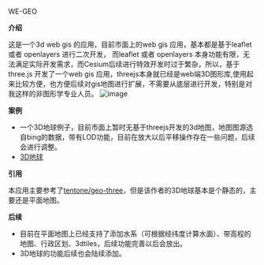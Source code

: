 WE-GEO


**介绍**

这是一个3d web gis 的应用，目前市面上的web gis 应用，基本都是基于leaflet 或者 openlayers 进行二次开发，
而leaflet 或者 openlayers 本身功能有限，无法满足实际开发需求，而Cesium后续进行特效开发时过于繁杂，所以，基于three.js 开发了一个web gis 应用，threejs本身就已经是web端3D图形库,使用起来比较方便，也方便后续对gis地图进行扩展，不需要从底层进行开发，特别是对我这样的非图形学专业人员。
![image](https://github.com/FengFengmomo/we-geo/assets/12838106/3db37ebe-7f33-414f-8dc5-2ed4bc538f50)


**案例**
* 一个3D地球例子，目前市面上暂时无基于threejs开发的3d地图，地图图源选自bing的数据，带有LOD功能，目前在放大以后平移操作存在一些问题，后续会进行调整。
* [3D地球](https://fengfengmomo.github.io/we-geo/examples/transition.html)

**引用**

本应用主要参考了[tentone/geo-three](https://github.com/tentone/geo-three)，但是该作者的3D地球基本是个静态的，主要还是平面地图。

**后续**
* 目前在平面地图上已经支持了添加水系（可根据经纬度计算水面）、带高程的地图、行政区划、3dtiles，后续功能完善以后会放出。
* 3D地球的功能后续也会陆续添加。
